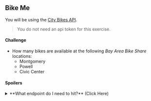 ## Bike Me

You will be using the [City Bikes API](http://api.citybik.es/v2/).

> You do not need an api token for this exercise.

#### Challenge
* How many bikes are available at the following *Bay Area Bike Share* locations:
    * Montgomery
    * Powell
    * Civic Center

#### Spoilers
<details>
<summary>**What endpoint do I need to hit?** (Click Here)</summary>
`http://api.citybik.es/v2/networks/bay-area-bike-share`
</details>
